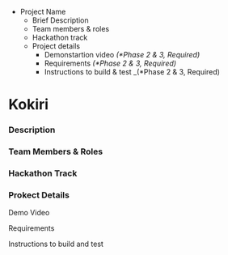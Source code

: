 - Project Name
	- Brief Description
	- Team members & roles
	- Hackathon track
	- Project details
		- Demonstartion video _(*Phase 2 & 3, Required)_
		- Requirements _(*Phase 2 & 3, Required)_
		- Instructions to build & test _(*Phase 2 & 3, Required)

# Kokiri

### Description

### Team Members & Roles

### Hackathon Track

### Prokect Details

Demo Video

Requirements

Instructions to build and test